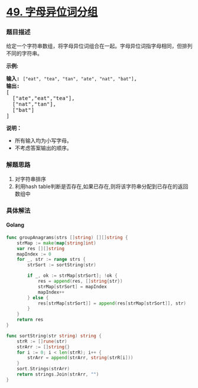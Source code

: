 # [49. 字母异位词分组](https://leetcode-cn.com/problems/group-anagrams)

### 题目描述

<p>给定一个字符串数组，将字母异位词组合在一起。字母异位词指字母相同，但排列不同的字符串。</p>

<p><strong>示例:</strong></p>

<pre><strong>输入:</strong> <code>[&quot;eat&quot;, &quot;tea&quot;, &quot;tan&quot;, &quot;ate&quot;, &quot;nat&quot;, &quot;bat&quot;]</code>,
<strong>输出:</strong>
[
  [&quot;ate&quot;,&quot;eat&quot;,&quot;tea&quot;],
  [&quot;nat&quot;,&quot;tan&quot;],
  [&quot;bat&quot;]
]</pre>

<p><strong>说明：</strong></p>

<ul>
	<li>所有输入均为小写字母。</li>
	<li>不考虑答案输出的顺序。</li>
</ul>



### 解题思路

1. 对字符串排序
2. 利用hash table判断是否存在,如果已存在,则将该字符串分配到已存在的返回数组中

### 具体解法

#### **Golang**
```go
func groupAnagrams(strs []string) [][]string {
	strMap := make(map[string]int)
	var res [][]string
	mapIndex := 0
	for _, str := range strs {
		strSort := sortString(str)

		if _, ok := strMap[strSort]; !ok {
			res = append(res, []string{str})
			strMap[strSort] = mapIndex
			mapIndex++
		} else {
			res[strMap[strSort]] = append(res[strMap[strSort]], str)
		}
	}
	return res
}

func sortString(str string) string {
	strR := []rune(str)
	strArr := []string{}
	for i := 0; i < len(strR); i++ {
		strArr = append(strArr, string(strR[i]))
	}
	sort.Strings(strArr)
	return strings.Join(strArr, "")
}
```

